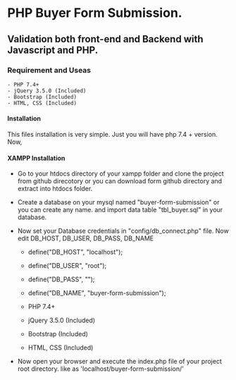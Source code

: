 # PHP Buyer Form Submission.

## Validation both front-end and Backend with Javascript and PHP.

### Requirement and Useas
    - PHP 7.4+
    - jQuery 3.5.0 (Included)
    - Bootstrap (Included)
    - HTML, CSS (Included)

#### Installation
This files installation is very simple. Just you will have php 7.4 + version.  Now,

#### XAMPP Installation
  - Go to your htdocs directory of your xampp folder and clone the project from github direcotory or you can download form github directory and extract into htdocs folder. 
  - Create a database on your mysql named "buyer-form-submission" or you can create any name. and import data table "tbl_buyer.sql" in your database.
  - Now set your Database credentials in "config/db_connect.php" file. Now edit DB_HOST, DB_USER, DB_PASS, DB_NAME
    
    - define("DB_HOST", "localhost");
    - define("DB_USER", "root");
    - define("DB_PASS", "");
    - define("DB_NAME", "buyer-form-submission");

    - PHP 7.4+
    - jQuery 3.5.0 (Included)
    - Bootstrap (Included)
    - HTML, CSS (Included)

  - Now open your browser and execute the index.php file of your project root directory. like as 'localhost/buyer-form-submission/'

